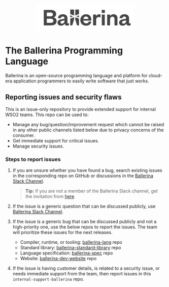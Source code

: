 <h1 align="center">
  <img src="ballerina_logo.png" alt="Ballerina Logo"/>
</h1>

# The Ballerina Programming Language

Ballerina is an open-source programming language and platform for cloud-era application programmers to easily write software that just works.

## Reporting issues and security flaws

This is an issue-only repository to provide extended support for internal WSO2 teams. This repo can be used to:
  - Manage any bug/question/improvement request which cannot be raised in any other public channels listed below due to privacy concerns of the consumer.
  - Get immediate support for critical issues.
  - Manage security issues.

### Steps to report issues     

1. If you are unsure whether you have found a bug, search existing issues in the corresponding repo on GitHub or discussions in the [Ballerina Slack Channel](#https://ballerina-platform.slack.com/).

   >**Tip:** If you are not a member of the Ballerina Slack channel, get the invitation from <a href="https://ballerina.io/community/slack/">here</a>.
2. If the issue is a generic question that can be discussed publicly, use [Ballerina Slack Channel](#https://ballerina-platform.slack.com/).
3. If the issue is a generic bug that can be discussed publicly and not a high-priority one, use the below repos to report the issues. The team will prioritize these issues for the next releases. 
    - Compiler, runtime, or tooling: <a href="https://github.com/ballerina-platform/ballerina-lang/issues">ballerina-lang</a> repo
    - Standard library: <a href="https://github.com/ballerina-platform/ballerina-standard-library/issues">ballerina-standard-library</a> repo
    - Language specification: <a href="https://github.com/ballerina-platform/ballerina-spec/issues">ballerina-spec</a> repo
    - Website: <a href="https://github.com/ballerina-platform/ballerina-dev-website/issues">ballerina-dev-website</a> repo
4. If the issue is having customer details, is related to a security issue, or needs immediate support from the team, then report issues in  this `internal-support-ballerina` repo.


